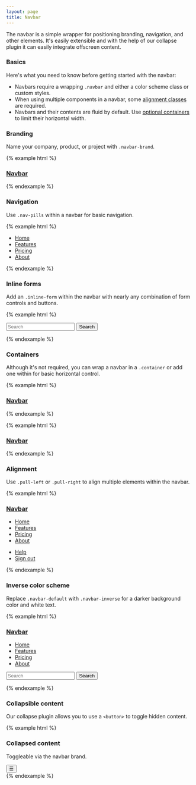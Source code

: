 ```yaml
---
layout: page
title: Navbar
---
```


The navbar is a simple wrapper for positioning branding, navigation, and other elements. It's easily extensible and with the help of our collapse plugin it can easily integrate offscreen content.

### Basics

Here's what you need to know before getting started with the navbar:

- Navbars require a wrapping `.navbar` and either a color scheme class or custom styles.
- When using multiple components in a navbar, some [alignment classes](#alignment) are required.
- Navbars and their contents are fluid by default. Use [optional containers](#containers) to limit their horizontal width.

### Branding

Name your company, product, or project with `.navbar-brand`.

{% example html %}
<div class="navbar navbar-default">
  <h3 class="navbar-brand">
    <a href="#">Navbar</a>
  </h3>
</div>
{% endexample %}

### Navigation

Use `.nav-pills` within a navbar for basic navigation.

{% example html %}
<div class="navbar navbar-default">
  <ul class="nav nav-pills">
    <li class="nav-item active">
      <a class="nav-link" href="#">Home</a>
    </li>
    <li class="nav-item">
      <a class="nav-link" href="#">Features</a>
    </li>
    <li class="nav-item">
      <a class="nav-link" href="#">Pricing</a>
    </li>
    <li class="nav-item">
      <a class="nav-link" href="#">About</a>
    </li>
  </ul>
</div>
{% endexample %}

### Inline forms

Add an `.inline-form` within the navbar with nearly any combination of form controls and buttons.

{% example html %}
<div class="navbar navbar-default">
  <form class="form-inline">
    <input class="form-control" type="text" placeholder="Search">
    <button class="btn btn-primary" type="submit">Search</button>
  </form>
</div>
{% endexample %}

### Containers

Although it's not required, you can wrap a navbar in a `.container` or add one within for basic horizontal control.

{% example html %}
<div class="navbar navbar-default">
  <div class="container">
    <h3 class="navbar-brand">
      <a href="#">Navbar</a>
    </h3>
  </div>
</div>
{% endexample %}

{% example html %}
<div class="container">
  <div class="navbar navbar-default">
    <h3 class="navbar-brand">
      <a href="#">Navbar</a>
    </h3>
  </div>
</div>
{% endexample %}

### Alignment

Use `.pull-left` or `.pull-right` to align multiple elements within the navbar.

{% example html %}
<div class="navbar navbar-default">
  <h3 class="navbar-brand pull-left">
    <a href="#">Navbar</a>
  </h3>
  <ul class="nav nav-pills pull-left">
    <li class="nav-item active">
      <a class="nav-link" href="#">Home</a>
    </li>
    <li class="nav-item">
      <a class="nav-link" href="#">Features</a>
    </li>
    <li class="nav-item">
      <a class="nav-link" href="#">Pricing</a>
    </li>
    <li class="nav-item">
      <a class="nav-link" href="#">About</a>
    </li>
  </ul>
  <ul class="nav nav-pills pull-right">
    <li class="nav-item">
      <a class="nav-link" href="#">Help</a>
    </li>
    <li class="nav-item">
      <a class="nav-link" href="#">Sign out</a>
    </li>
  </ul>
</div>
{% endexample %}

### Inverse color scheme

Replace `.navbar-default` with `.navbar-inverse` for a darker background color and white text.

{% example html %}
<div class="navbar navbar-inverse">
  <h3 class="navbar-brand pull-left">
    <a href="#">Navbar</a>
  </h3>
  <ul class="nav nav-pills pull-left">
    <li class="nav-item active">
      <a class="nav-link" href="#">Home</a>
    </li>
    <li class="nav-item">
      <a class="nav-link" href="#">Features</a>
    </li>
    <li class="nav-item">
      <a class="nav-link" href="#">Pricing</a>
    </li>
    <li class="nav-item">
      <a class="nav-link" href="#">About</a>
    </li>
  </ul>
  <form class="form-inline pull-right">
    <input class="form-control" type="text" placeholder="Search">
    <button class="btn btn-primary" type="submit">Search</button>
  </form>
</div>
{% endexample %}

### Collapsible content

Our collapse plugin allows you to use a `<button>` to toggle hidden content.

{% example html %}
<div class="collapse" id="navbar-header">
  <div class="inverse p-a">
    <h3>Collapsed content</h3>
    <p>Toggleable via the navbar brand.</p>
  </div>
</div>
<div class="navbar navbar-default">
  <button class="navbar-toggler" type="button" data-toggle="collapse" data-target="#navbar-header">
    &#9776;
  </button>
</div>
{% endexample %}
